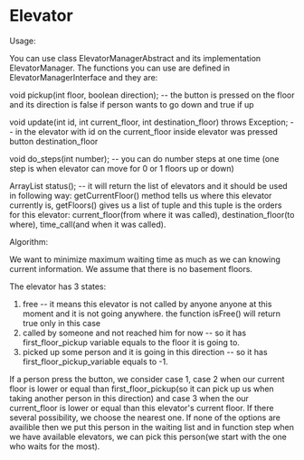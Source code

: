 # Elevator

Usage:

You can use class ElevatorManagerAbstract and its implementation ElevatorManager. The functions you can use are defined in ElevatorManagerInterface and they are:

void pickup(int floor, boolean direction); -- the button is pressed on the floor and its direction is false if person wants to go down and true if up

void update(int id, int current_floor, int destination_floor) throws Exception; -- in the elevator with id on the current_floor inside elevator was pressed button destination_floor

void do_steps(int number); -- you can do number steps at one time (one step is when elevator can move for 0 or 1 floors up or down)

ArrayList<Elevator> status(); -- it will return the list of elevators and it should be used in following way: getCurrentFloor() method tells us where this elevator currently is, getFloors() gives us a list of tuple and this tuple is the orders for this elevator: current_floor(from where it was called), destination_floor(to where), time_call(and when it was called).

Algorithm:

We want to minimize maximum waiting time as much as we can knowing current information. We assume that there is no basement floors.

The elevator has 3 states: 

1. free -- it means this elevator is not called by anyone anyone at this moment and it is not going anywhere. the function isFree() will return true only in this case
2. called by someone and not reached him for now -- so it has first_floor_pickup variable equals to the floor it is going to.
3. picked up some person and it is going in this direction -- so it has first_floor_pickup_variable equals to -1.

If a person press the button, we consider case 1, case 2 when our current floor is lower or equal than first_floor_pickup(so it can pick up us when taking another person in this direction) and case 3 when the our current_floor is lower or equal than this elevator's current floor. If there several possibility, we choose the nearest one. If none of the options are availible then we put this person in the waiting list and in function step when we have available elevators, we can pick this person(we start with the one who waits for the most).
